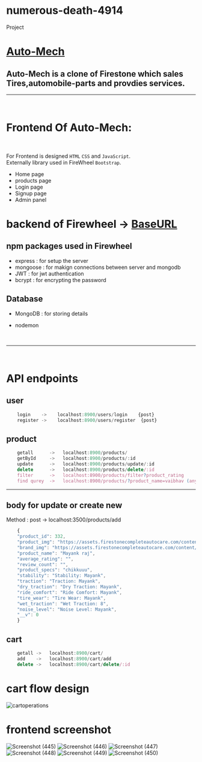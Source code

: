 # numerous-death-4914
Project

#   [Auto-Mech](https://phenomenal-dolphin-df756c.netlify.app/)

 ## Auto-Mech is a clone of Firestone which sales Tires,automobile-parts and provdies services.

---

<br>

# Frontend Of Auto-Mech: 

<br>

For Frontend is designed `HTML` `CSS` and `JavaScript`. <br>
Externally library used in FireWheel `Bootstrap`.

* Home page
* products page
* Login page
* Signup page
* Admin panel
       



# backend of Firewheel -> [BaseURL](https://elegant-gold-starfish.cyclic.app/)

## npm packages used in Firewheel

   * express     : for setup the server 
   * mongoose    : for makign connections between server and mongodb
   * JWT         : for jwt authentication
   * bcrypt      : for encrypting the password

## Database

   * MongoDB     : for storing details 

* nodemon 
 
<br>
 <hr>
<br>

  

# API endpoints

## user
```javascript
    login    ->    localhost:8900/users/login    {post}
    register ->    localhost:8900/users/register  {post}
```

## product
```javascript
    getall      ->   localhost:8900/products/
    getById     ->   localhost:8900/products/:id
    update      ->   localhost:8900/products/update/:id
    delete      ->   localhost:8900/products/delete/:id
    filter      ->   localhost:8900/products/filter?product_rating
    find qurey  ->   localhost:8900/products/?product_name=vaibhav (anything from schema)
```

---

## body for update or create new 

Method :  post -> localhost:3500/products/add

```javascript
    {
    "product_id": 332,
    "product_img": "https://assets.firestonecompleteautocare.com/content/dam/bsro-sites/global/images/tires/full-60/h175/TuranzaEL40002RFT.png",
    "brand_img": "https://assets.firestonecompleteautocare.com/content/dam/bsro-sites/global/images/tires/brands/Bridgestone_logo.png",
    "product_name": "Mayank raj",
    "average_rating": "",
    "review_count": "",
    "product_specs": "chikkuuu",
    "stability": "Stability: Mayank",
    "traction": "Traction: Mayank",
    "dry_traction": "Dry Traction: Mayank",
    "ride_comfort": "Ride Comfort: Mayank",
    "tire_wear": "Tire Wear: Mayank",
    "wet_traction": "Wet Traction: 8",
    "noise_level": "Noise Level: Mayank",
    "__v": 0
    }
```

## cart

```javascript
    getall ->   localhost:8900/cart/
    add    ->   localhost:8900/cart/add
    delete ->   localhost:8900/cart/delete/:id
```
# cart flow design
![cartoperations](https://user-images.githubusercontent.com/87657007/213551092-2d5992b1-29f2-4731-9174-efad13874eb5.png)

 
# frontend screenshot 

![Screenshot (445)](https://user-images.githubusercontent.com/87657007/214338799-dd8045ec-3cd5-4aec-82f7-f362396d0440.png)
![Screenshot (446)](https://user-images.githubusercontent.com/87657007/214338884-5aab6b8c-41a3-46a0-836a-adf90f0382ae.png)
![Screenshot (447)](https://user-images.githubusercontent.com/87657007/214338905-2ae31903-3420-4027-b1e8-253b7fb6fdd0.png)
![Screenshot (448)](https://user-images.githubusercontent.com/87657007/214338931-6b798c48-3aa0-4aa0-abdd-abfd248cf66c.png)
![Screenshot (449)](https://user-images.githubusercontent.com/87657007/214338964-83115554-4984-44b1-906e-7b5a4c636ab0.png)
![Screenshot (450)](https://user-images.githubusercontent.com/87657007/214338990-0a4b3466-98ff-4309-b0ac-aa7fa3467f67.png)




